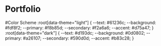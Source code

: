 # Portfolio

#Color Scheme
:root[data-theme="light"] {
  --text: #61236c;
  --background: #fdf8f2;
  --primary: #f8b85d;
  --secondary: #f2a6a6;
  --accent: #d75a47;
}
:root[data-theme="dark"] {
  --text: #d193dc;
  --background: #0d0802;
  --primary: #a26107;
  --secondary: #590d0d;
  --accent: #b83c28;
}
